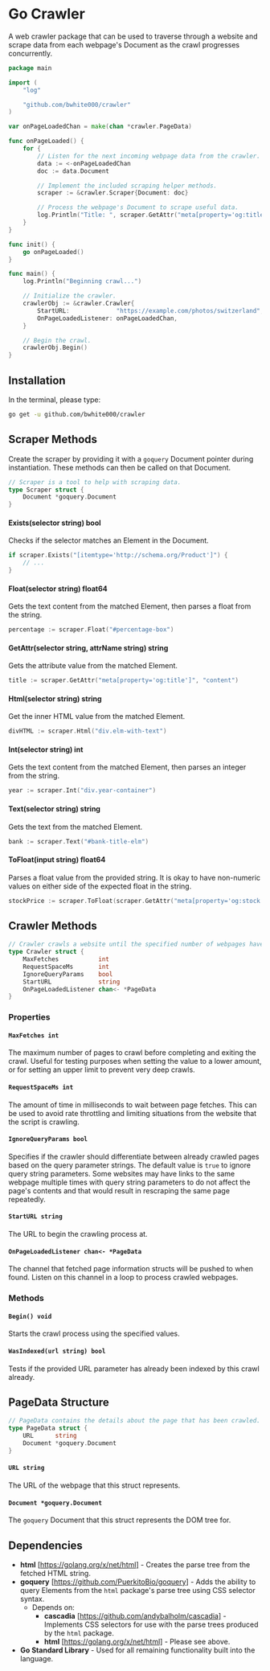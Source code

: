 Go Crawler
==========

A web crawler package that can be used to traverse through a website and scrape
data from each webpage's Document as the crawl progresses concurrently.

~~~go
package main

import (
    "log"

    "github.com/bwhite000/crawler"
)

var onPageLoadedChan = make(chan *crawler.PageData)

func onPageLoaded() {
    for {
        // Listen for the next incoming webpage data from the crawler.
        data := <-onPageLoadedChan
        doc := data.Document

        // Implement the included scraping helper methods.
        scraper := &crawler.Scraper{Document: doc}

        // Process the webpage's Document to scrape useful data.
        log.Println("Title: ", scraper.GetAttr("meta[property='og:title']", "content"))
    }
}

func init() {
    go onPageLoaded()
}

func main() {
    log.Println("Beginning crawl...")

    // Initialize the crawler.
    crawlerObj := &crawler.Crawler{
        StartURL:             "https://example.com/photos/switzerland",
        OnPageLoadedListener: onPageLoadedChan,
    }

    // Begin the crawl.
    crawlerObj.Begin()
}
~~~

Installation
------------

In the terminal, please type:

~~~bash
go get -u github.com/bwhite000/crawler
~~~

Scraper Methods
---------------

Create the scraper by providing it with a `goquery` Document pointer during instantiation. These methods can then be called on that Document.

~~~go
// Scraper is a tool to help with scraping data.
type Scraper struct {
    Document *goquery.Document
}
~~~

#### Exists(selector string) bool

Checks if the selector matches an Element in the Document.

~~~go
if scraper.Exists("[itemtype='http://schema.org/Product']") {
    // ...
}
~~~

#### Float(selector string) float64

Gets the text content from the matched Element, then parses a float from the string.

~~~go
percentage := scraper.Float("#percentage-box")
~~~

#### GetAttr(selector string, attrName string) string

Gets the attribute value from the matched Element.

~~~go
title := scraper.GetAttr("meta[property='og:title']", "content")
~~~

#### Html(selector string) string

Get the inner HTML value from the matched Element.

~~~go
divHTML := scraper.Html("div.elm-with-text")
~~~

#### Int(selector string) int

Gets the text content from the matched Element, then parses an integer from the string.

~~~go
year := scraper.Int("div.year-container")
~~~

#### Text(selector string) string

Gets the text from the matched Element.

~~~go
bank := scraper.Text("#bank-title-elm")
~~~

#### ToFloat(input string) float64

Parses a float value from the provided string. It is okay to have non-numeric values on either side of the expected float in the string.

~~~go
stockPrice := scraper.ToFloat(scraper.GetAttr("meta[property='og:stock']", "content"))
~~~

Crawler Methods
---------------

~~~go
// Crawler crawls a website until the specified number of webpages have been crawled.
type Crawler struct {
    MaxFetches           int
    RequestSpaceMs       int
    IgnoreQueryParams    bool
    StartURL             string
    OnPageLoadedListener chan<- *PageData
}
~~~

### Properties

#### `MaxFetches int`

The maximum number of pages to crawl before completing and exiting the crawl. Useful for testing purposes when setting the value to a lower amount, or for setting an upper limit to prevent very deep crawls.

#### `RequestSpaceMs int`

The amount of time in milliseconds to wait between page fetches. This can be used to avoid rate throttling and limiting situations from the website that the script is crawling.

#### `IgnoreQueryParams bool`

Specifies if the crawler should differentiate between already crawled pages based on the query parameter strings. The default value is `true` to ignore query string parameters. Some websites may have links to the same webpage multiple times with query string parameters to do not affect the page's contents and that would result in rescraping the same page repeatedly.

#### `StartURL string`

The URL to begin the crawling process at.

#### `OnPageLoadedListener chan<- *PageData`

The channel that fetched page information structs will be pushed to when found. Listen on this channel in a loop to process crawled webpages.

### Methods

#### `Begin() void`

Starts the crawl process using the specified values.

#### `WasIndexed(url string) bool`

Tests if the provided URL parameter has already been indexed by this crawl already.

PageData Structure
------------------

~~~go
// PageData contains the details about the page that has been crawled.
type PageData struct {
    URL      string
    Document *goquery.Document
}
~~~

#### `URL string`

The URL of the webpage that this struct represents.

#### `Document *goquery.Document`

The `goquery` Document that this struct represents the DOM tree for.

Dependencies
------------

* __html__ [https://golang.org/x/net/html] - Creates the parse tree from the fetched HTML string.
* __goquery__ [https://github.com/PuerkitoBio/goquery] - Adds the ability to query Elements from the `html` package's parse tree using CSS selector syntax.
    * Depends on:
        * __cascadia__ [https://github.com/andybalholm/cascadia] - Implements CSS selectors for use with the parse trees produced by the `html` package.
        * __html__ [https://golang.org/x/net/html] - Please see above.
* __Go Standard Library__ - Used for all remaining functionality built into the language.
